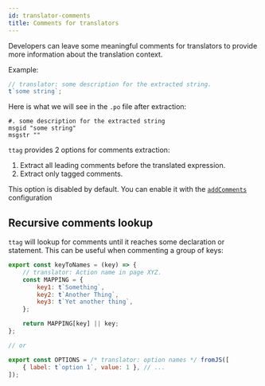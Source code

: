 ```yaml
---
id: translator-comments
title: Comments for translators
---
```


Developers can leave some meaningful comments for translators to provide more
information about the translation context.

Example:

```js
// translator: some description for the extracted string.
t`some string`;
```

Here is what we will see in the `.po` file after extraction:

```
#. some description for the extracted string
msgid "some string"
msgstr ""
```

`ttag` provides 2 options for comments extraction:

1. Extract all leading comments before the translated expression.
2. Extract only tagged comments.

This option is disabled by default. You can enable it with the [`addComments`](plugin-api.html#configaddcomments)
configuration

## Recursive comments lookup

`ttag` will lookup for comments until it reaches some declaration or statement.
This can be useful when commenting a group of keys:

```js
export const keyToNames = (key) => {
    // translator: Action name in page XYZ.
    const MAPPING = {
        key1: t`Something`,
        key2: t`Another Thing`,
        key3: t`Yet another thing`,
    };

    return MAPPING[key] || key;
};

// or

export const OPTIONS = /* translator: option names */ fromJS([
    { label: t`option 1`, value: 1 }, // ...
]);
```
